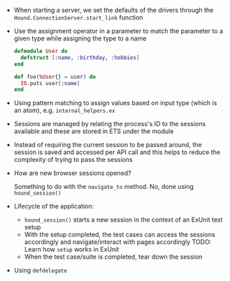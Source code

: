 - When starting a server, we set the defaults of the drivers through the `Hound.ConnectionServer.start_link` function
- Use the assignment operator in a parameter to match the parameter to a given type while assigning the type to a name
  
  ```elixir
  defmodule User do
    defstruct [:name, :birthday, :hobbies]
  end

  def foo(%User{} = user) do
    IO.puts user[:name]
  end
  ```

- Using pattern matching to assign values based on input type (which is an atom), e.g. `internal_helpers.ex`
- Sessions are managed by relating the process's ID to the sessions available and these are stored in ETS under the module
- Instead of requiring the current session to be passed around, the session is saved and accessed per API call and this helps to reduce the complexity of trying to pass the sessions
- How are new browser sessions opened? 

  Something to do with the `navigate_to` method. No, done using `hound_session()`

- Lifecycle of the application: 
  - `hound_session()` starts a new session in the context of an ExUnit test setup
  - With the setup completed, the test cases can access the sessions accordingly and navigate/interact with pages accordingly
    TODO: Learn how `setup` works in ExUnit
  - When the test case/suite is completed, tear down the session

- Using `defdelegate`